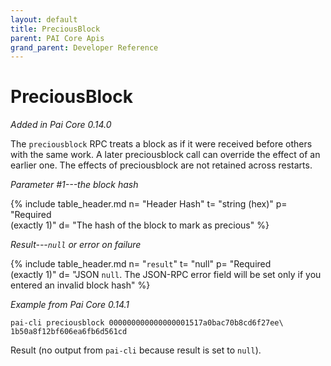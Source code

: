 ```yaml
---
layout: default
title: PreciousBlock
parent: PAI Core Apis
grand_parent: Developer Reference
---
```


PreciousBlock
===================

*Added in Pai Core 0.14.0*

The `preciousblock` RPC treats a block as if it were received before others with the same work. A later preciousblock call can override the effect of an earlier one. The effects of preciousblock are not retained across restarts.

*Parameter #1---the block hash*

{% include table_header.md
  n= "Header Hash"
  t= "string (hex)"
  p= "Required<br>(exactly 1)"
  d= "The hash of the block to mark as precious"
%}

*Result---`null` or error on failure*

{% include table_header.md
  n= "`result`"
  t= "null"
  p= "Required<br>(exactly 1)"
  d= "JSON `null`.  The JSON-RPC error field will be set only if you entered an invalid block hash"
%}

*Example from Pai Core 0.14.1*

```
pai-cli preciousblock 000000000000000001517a0bac70b8cd6f27ee\
1b50a8f12bf606ea6fb6d561cd
```

Result (no output from `pai-cli` because result is set to `null`).
